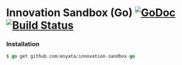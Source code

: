 # Innovation Sandbox (Go) [![GoDoc](https://godoc.org/github.com/enyata/innovation-sandbox-go?status.svg)](https://godoc.org/github.com/enyata/innovation-sandbox-go) [![Build Status](https://travis-ci.org/enyata/innovation-sandbox-go.svg?branch=master)](https://travis-ci.org/enyata/innovation-sandbox-go)

### Installation

```go
$ go get github.com/enyata/innovation-sandbox-go
```
